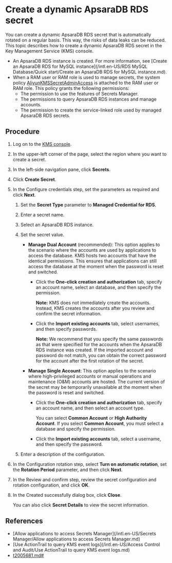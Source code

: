 # Create a dynamic ApsaraDB RDS secret

You can create a dynamic ApsaraDB RDS secret that is automatically rotated on a regular basis. This way, the risks of data leaks can be reduced. This topic describes how to create a dynamic ApsaraDB RDS secret in the Key Management Service \(KMS\) console.

-   An ApsaraDB RDS instance is created. For more information, see [Create an ApsaraDB RDS for MySQL instance](/intl.en-US/RDS MySQL Database/Quick start/Create an ApsaraDB RDS for MySQL instance.md).
-   When a RAM user or RAM role is used to manage secrets, the system policy [AliyunKMSSecretAdminAccess](https://ram.console.aliyun.com/policies/AliyunKMSSecretAdminAccess/System/content) is attached to the RAM user or RAM role. This policy grants the following permissions:
    -   The permission to use the features of Secrets Manager.
    -   The permissions to query ApsaraDB RDS instances and manage accounts.
    -   The permission to create the service-linked role used by managed ApsaraDB RDS secrets.

## Procedure

1.  Log on to the [KMS console](https://kms.console.aliyun.com).

2.  In the upper-left corner of the page, select the region where you want to create a secret.

3.  In the left-side navigation pane, click **Secrets**.

4.  Click **Create Secret**.

5.  In the Configure credentials step, set the parameters as required and click **Next**.

    1.  Set the **Secret Type** parameter to **Managed Credential for RDS**.

    2.  Enter a secret name.

    3.  Select an ApsaraDB RDS instance.

    4.  Set the secret value.

        -   **Manage Dual Account** \(recommended\): This option applies to the scenario where the accounts are used by applications to access the database. KMS hosts two accounts that have the identical permissions. This ensures that applications can still access the database at the moment when the password is reset and switched.
            -   Click the **One-click creation and authorization** tab, specify an account name, select an database, and then specify the permission.

                **Note:** KMS does not immediately create the accounts. Instead, KMS creates the accounts after you review and confirm the secret information.

            -   Click the **Import existing accounts** tab, select usernames, and then specify passwords.

                **Note:** We recommend that you specify the same passwords as that were specified for the accounts when the ApsaraDB RDS instance was created. If the imported account and password do not match, you can obtain the correct password for the account after the first rotation of the secret.

        -   **Manage Single Account**: This option applies to the scenario where high-privileged accounts or manual operations and maintenance \(O&M\) accounts are hosted. The current version of the secret may be temporarily unavailable at the moment when the password is reset and switched.
            -   Click the **One-click creation and authorization** tab, specify an account name, and then select an account type.

                You can select **Common Account** or **High Authority Account**. If you select **Common Account**, you must select a database and specify the permission.

            -   Click the **Import existing accounts** tab, select a username, and then specify the password.
    5.  Enter a description of the configuration.

6.  In the Configuration rotation step, select **Turn on automatic rotation**, set the **Rotation Period** parameter, and then click **Next**.

7.  In the Review and confirm step, review the secret configuration and rotation configuration, and click **OK**.

8.  In the Created successfully dialog box, click **Close**.

    You can also click **Secret Details** to view the secret information.


## References

-   [Allow applications to access Secrets Manager](/intl.en-US/Secrets Manager/Allow applications to access Secrets Manager.md)
-   [Use ActionTrail to query KMS event logs](/intl.en-US/Access Control and Audit/Use ActionTrail to query KMS event logs.md)
-   [t2005681.md\#]()

